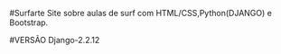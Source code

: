 #Surfarte 
Site sobre aulas de surf com HTML/CSS,Python(DJANGO) e Bootstrap.

#VERSÃO
Django-2.2.12


